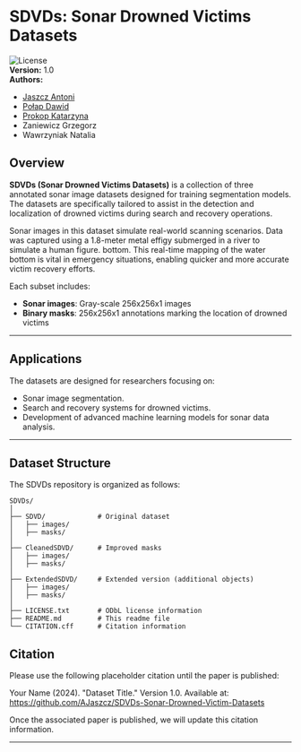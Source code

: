 # SDVDs: Sonar Drowned Victims Datasets

![License](https://img.shields.io/badge/license-ODbL%20v1.0-brightgreen)  
**Version:** 1.0  
**Authors:**
  - [Jaszcz Antoni](https://orcid.org/0000-0002-8997-0331)
  - [Połap Dawid](https://orcid.org/0000-0003-1972-5979)
  - [Prokop Katarzyna](https://orcid.org/0000-0002-3830-6182)
  - Zaniewicz Grzegorz
  - Wawrzyniak Natalia

## Overview

**SDVDs (Sonar Drowned Victims Datasets)** is a collection of three annotated sonar image datasets designed for training segmentation models. The datasets are specifically tailored to assist in the detection and localization of drowned victims during search and recovery operations.  

Sonar images in this dataset simulate real-world scanning scenarios. Data was captured using a 1.8-meter metal effigy submerged in a river to simulate a human figure. bottom. This real-time mapping of the water bottom is vital in emergency situations, enabling quicker and more accurate victim recovery efforts.

Each subset includes:  
- **Sonar images**: Gray-scale 256x256x1 images
- **Binary masks**:  256x256x1 annotations marking the location of drowned victims

---

## Applications
The datasets are designed for researchers focusing on:  
- Sonar image segmentation.  
- Search and recovery systems for drowned victims.  
- Development of advanced machine learning models for sonar data analysis.  

---

## Dataset Structure
The SDVDs repository is organized as follows:
```
SDVDs/
│
├── SDVD/             # Original dataset
│   ├── images/
│   ├── masks/ 
│
├── CleanedSDVD/      # Improved masks
│   ├── images/
│   ├── masks/
│
├── ExtendedSDVD/     # Extended version (additional objects)
│   ├── images/
│   ├── masks/
│
├── LICENSE.txt       # ODbL license information
├── README.md         # This readme file
└── CITATION.cff      # Citation information
```
## Citation
Please use the following placeholder citation until the paper is published:

Your Name (2024). "Dataset Title." Version 1.0. Available at: https://github.com/AJaszcz/SDVDs-Sonar-Drowned-Victim-Datasets

Once the associated paper is published, we will update this citation information.


---